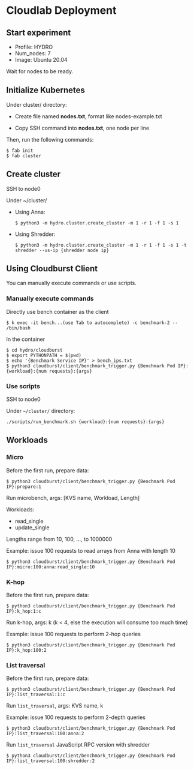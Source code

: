 # Cloudlab Deployment

## Start experiment

- Profile: HYDRO
- Num_nodes: 7
- Image: Ubuntu 20.04

Wait for nodes to be ready.

## Initialize Kubernetes

Under cluster/ directory:

- Create file named **nodes.txt**, format like nodes-example.txt

- Copy SSH command into **nodes.txt**, one node per line

Then, run the following commands:

```shell
$ fab init
$ fab cluster
```

## Create cluster

SSH to node0

Under ~/cluster/

- Using Anna:
  ```shell
  $ python3 -m hydro.cluster.create_cluster -m 1 -r 1 -f 1 -s 1
  ```
- Using Shredder:
  ```shell
  $ python3 -m hydro.cluster.create_cluster -m 1 -r 1 -f 1 -s 1 -t shredder --us-ip {shredder node ip}
  ```

## Using Cloudburst Client
You can manually execute commands or use scripts.
### Manually execute commands

<!-- On node0

Run ``./cli_install.sh``, which will enter ~/cloudburst/

An example for bench trigger:

``
python3 cloudburst/client/benchmark_trigger.py {Node IP}:composition:10
`` -->
Directly use bench container as the client

```shell
$ k exec -it bench...(use Tab to autocomplete) -c benchmark-2 -- /bin/bash
```

In the container

```shell
$ cd hydro/cloudburst
$ export PYTHONPATH = $(pwd)
$ echo '{Benchmark Service IP}' > bench_ips.txt
$ python3 cloudburst/client/benchmark_trigger.py {Benchmark Pod IP}:{workload}:{num requests}:{args}
```

### Use scripts

SSH to node0

Under `~/cluster/` directory:
```shell
./scripts/run_benchmark.sh {workload}:{num requests}:{args}
```

## Workloads

### Micro

Before the first run, prepare data:

```shell
$ python3 cloudburst/client/benchmark_trigger.py {Benchmark Pod IP}:prepare:1
```

Run microbench, args: [KVS name, Workload, Length]

Workloads:

- read_single
- update_single

Lengths range from 10, 100, ..., to 1000000

Example: issue 100 requests to read arrays from Anna with length 10

```shell
$ python3 cloudburst/client/benchmark_trigger.py {Benchmark Pod IP}:micro:100:anna:read_single:10
```

### K-hop

Before the first run, prepare data:

```shell
$ python3 cloudburst/client/benchmark_trigger.py {Benchmark Pod IP}:k_hop:1:c
```

Run k-hop, args: k (k < 4, else the execution will consume too much time)

Example: issue 100 requests to perform 2-hop queries

```shell
$ python3 cloudburst/client/benchmark_trigger.py {Benchmark Pod IP}:k_hop:100:2
```

### List traversal

Before the first run, prepare data:
```shell
$ python3 cloudburst/client/benchmark_trigger.py {Benchmark Pod IP}:list_traversal:1:c
```

Run `list_traversal`, args: KVS name, k

Example: issue 100 requests to perform 2-depth queries

```shell
$ python3 cloudburst/client/benchmark_trigger.py {Benchmark Pod IP}:list_traversal:100:anna:2
```

Run `list_traversal` JavaScript RPC version with shredder

```shell
$ python3 cloudburst/client/benchmark_trigger.py {Benchmark Pod IP}:list_traversal:100:shredder:2
```
